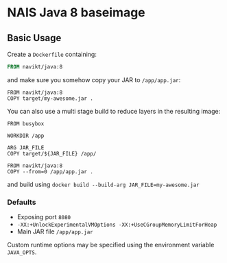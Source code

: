 NAIS Java 8 baseimage
=====================


Basic Usage
---------------------

Create a `Dockerfile` containing:

```Dockerfile
FROM navikt/java:8
```
and make sure you somehow copy your JAR to `/app/app.jar`:

```
FROM navikt/java:8
COPY target/my-awesome.jar .
```

You can also use a multi stage build to reduce layers in the resulting image:

```
FROM busybox

WORKDIR /app

ARG JAR_FILE
COPY target/${JAR_FILE} /app/

FROM navikt/java:8
COPY --from=0 /app/app.jar .
```

and build using `docker build --build-arg JAR_FILE=my-awesome.jar`

### Defaults
* Exposing port `8080`
* `-XX:+UnlockExperimentalVMOptions -XX:+UseCGroupMemoryLimitForHeap`
* Main JAR file `/app/app.jar`

Custom runtime options may be specified using the environment variable `JAVA_OPTS`.
